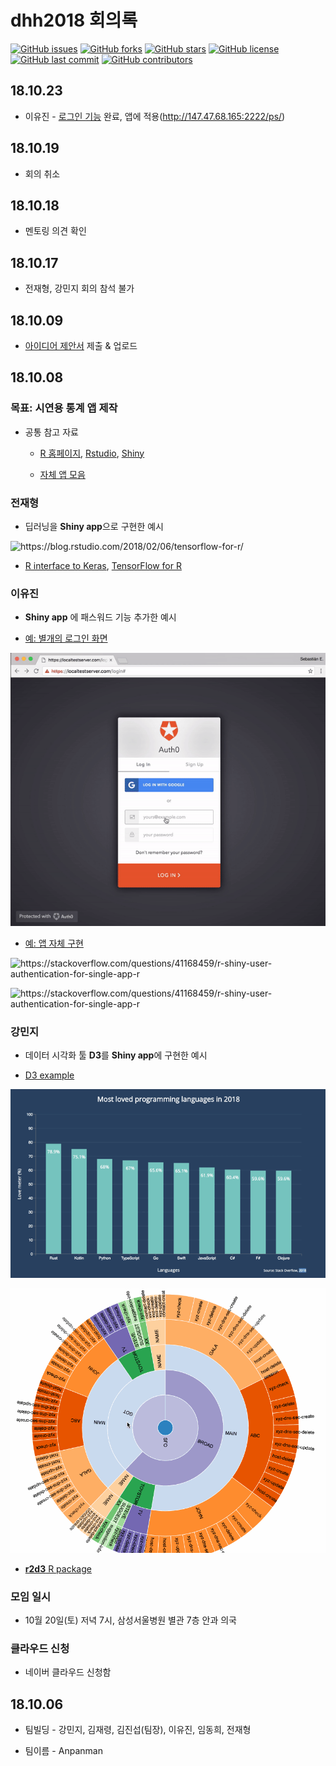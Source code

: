 # dhh2018 회의록 

[![GitHub issues](https://img.shields.io/github/issues/anpanmancorp/dhh2018.svg)](https://github.com/anpanmancorp/dhh2018/issues)
[![GitHub forks](https://img.shields.io/github/forks/anpanmancorp/dhh2018.svg)](https://github.com/anpanmancorp/dhh2018/network)
[![GitHub stars](https://img.shields.io/github/stars/anpanmancorp/dhh2018.svg)](https://github.com/anpanmancorp/dhh2018/stargazers)
[![GitHub license](https://img.shields.io/github/license/anpanmancorp/dhh2018.svg)](https://github.com/anpanmancorp/dhh2018/blob/master/LICENSE)
[![GitHub last commit](https://img.shields.io/github/last-commit/google/skia.svg)](https://github.com/anpanmancorp/dhh2018)
[![GitHub contributors](https://img.shields.io/github/contributors/anpanmancorp/dhh2018.svg?maxAge=2592000)](https://github.com/anpanmancorp/dhh2018/graphs/contributors)

## 18.10.23

* 이유진 - [로그인 기능](people/yjlee) 완료, 앱에 적용(http://147.47.68.165:2222/ps/) 

## 18.10.19

* 회의 취소

## 18.10.18

* 멘토링 의견 확인 

## 18.10.17

* 전재형, 강민지 회의 참석 불가


## 18.10.09

* [아이디어 제안서](presentation/anpanman_dhh2018.pptx) 제출 & 업로드 

## 18.10.08

### 목표: **시연용 통계 앱 제작**

* 공통 참고 자료 

    + [R 홈페이지](https://www.r-project.org/), [Rstudio](https://www.rstudio.com/), [Shiny](https://shiny.rstudio.com/)
    
    + [자체 앱 모음](https://blog.anpanman.co.kr/applications.html) 



### 전재형 

* 딥러닝을 **Shiny app**으로 구현한 예시


![](img/2018-02-06-keras-training-metrics.gif "https://blog.rstudio.com/2018/02/06/tensorflow-for-r/")



* [R interface to Keras](https://keras.rstudio.com/), [TensorFlow for R](https://blogs.rstudio.com/tensorflow/)


### 이유진 

* **Shiny app** 에 패스워드 기능 추가한 예시 


* [예: 별개의 로그인 화면](https://auth0.com/blog/adding-authentication-to-shiny-server/)


![](img/auth0.gif "https://auth0.com/blog/adding-authentication-to-shiny-server/")


* [예: 앱 자체 구현](https://stackoverflow.com/questions/41168459/r-shiny-user-authentication-for-single-app-r)

![](https://i.stack.imgur.com/BUqXR.png "https://stackoverflow.com/questions/41168459/r-shiny-user-authentication-for-single-app-r")

![](https://i.stack.imgur.com/HuYu0.png "https://stackoverflow.com/questions/41168459/r-shiny-user-authentication-for-single-app-r")


### 강민지

* 데이터 시각화 툴 **D3**를 **Shiny app**에 구현한 예시 

* [D3 example](https://github.com/d3/d3/wiki/Gallery)


![](img/d3-js-tutorial-bar-chart-made-with-javascript-small.gif "https://blog.risingstack.com/d3-js-tutorial-bar-charts-with-javascript/")

![](img/d3chart1.gif "https://towardsdatascience.com/d3-js-the-custom-modular-bundle-now-bebd6f25bc8b")



* [**r2d3** R package](https://rstudio.github.io/r2d3/articles/learning_d3.html)



### 모임 일시 

* 10월 20일(토) 저녁 7시, 삼성서울병원 별관 7층 안과 의국

### 클라우드 신청 

* 네이버 클라우드 신청함


## 18.10.06

* 팀빌딩 - 강민지, 김재령, 김진섭(팀장), 이유진, 임동희, 전재형 

* 팀이름 - Anpanman